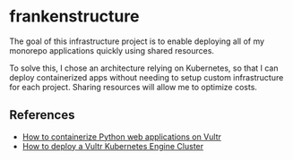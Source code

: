 # frankenstructure

The goal of this infrastructure project is to enable deploying all of my
monorepo applications quickly using shared resources.

To solve this, I chose an architecture relying on Kubernetes, so that I
can deploy containerized apps without needing to setup custom
infrastructure for each project. Sharing resources will allow me to
optimize costs.

## References

- [How to containerize Python web applications on Vultr][vultr-containerize-apps]
- [How to deploy a Vultr Kubernetes Engine Cluster][vultr-deploy-vke-cluster]

[vultr-containerize-apps]: https://docs.vultr.com/how-to-containerize-python-web-applications#prerequisites
[vultr-deploy-vke-cluster]: https://docs.vultr.com/vultr-kubernetes-engine#How_to_Deploy_a_VKE_Cluster
